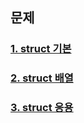 ## 문제 

### [1. struct 기본](test01/README.md)   

### [2. struct 배열](test02/README.md)   

### [3. struct 응용](test03/README.md)   

